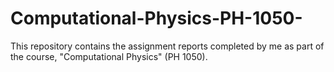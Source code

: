 # Computational-Physics-PH-1050-
This repository contains the assignment reports completed by me as part of the course, "Computational Physics" (PH 1050).

